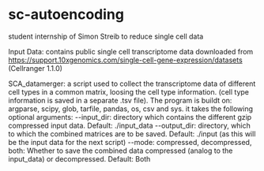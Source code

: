 # sc-autoencoding
student internship of Simon Streib to reduce single cell data



Input Data: 
contains public single cell transcriptome data downloaded from https://support.10xgenomics.com/single-cell-gene-expression/datasets (Cellranger 1.1.0)


SCA_datamerger:
a script used to collect the transcriptome data of different cell types in a common matrix, loosing the cell type information. (cell type information is saved in a separate .tsv file). 
The program is buildt on: argparse, scipy, glob, tarfile, pandas, os, csv and sys. it takes the following optional arguments: 
--input_dir: directory which contains the different gzip compressed input data. Default: ./input_data
--output_dir: directory, which to which the combined matrices are to be saved. Default: ./input (as this will be the input data for the next script)
--mode: compressed, decompressed, both: Whether to save the combined data compressed (analog to the input_data) or decompressed. Default: Both










